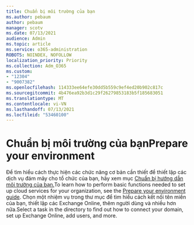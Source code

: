 ```yaml
---
title: Chuẩn bị môi trường của bạn
ms.author: pebaum
author: pebaum
manager: scotv
ms.date: 07/13/2021
audience: Admin
ms.topic: article
ms.service: o365-administration
ROBOTS: NOINDEX, NOFOLLOW
localization_priority: Priority
ms.collection: Adm_O365
ms.custom:
- "12304"
- "9007382"
ms.openlocfilehash: 114333ee64efe30dd5b559c9ef4ed20b902c817c
ms.sourcegitcommit: 4b476ea92b3d1c29f26279853183b5f185683051
ms.translationtype: MT
ms.contentlocale: vi-VN
ms.lasthandoff: 07/13/2021
ms.locfileid: "53460100"
---
```

# <a name="prepare-your-environment"></a><span data-ttu-id="90f24-102">Chuẩn bị môi trường của bạn</span><span class="sxs-lookup"><span data-stu-id="90f24-102">Prepare your environment</span></span>

<span data-ttu-id="90f24-103">Để tìm hiểu cách thực hiện các chức năng cơ bản cần thiết để thiết lập các dịch vụ đám mây cho tổ chức của bạn, hãy xem mục [Chuẩn bị hướng dẫn môi trường của bạn.](https://admin.microsoft.com/adminportal/home#/modernonboarding/prepareyourenvironment)</span><span class="sxs-lookup"><span data-stu-id="90f24-103">To learn how to perform basic functions needed to set up cloud services for your organization, see the [Prepare your environment guide](https://admin.microsoft.com/adminportal/home#/modernonboarding/prepareyourenvironment).</span></span> <span data-ttu-id="90f24-104">Chọn một nhiệm vụ trong thư mục để tìm hiểu cách kết nối tên miền của bạn, thiết lập các Exchange Online, thêm người dùng và nhiều hơn nữa.</span><span class="sxs-lookup"><span data-stu-id="90f24-104">Select a task in the directory to find out how to connect your domain, set up Exchange Online, add users, and more.</span></span>     